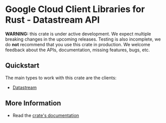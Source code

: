# Google Cloud Client Libraries for Rust - Datastream API

<!-- Code generated by sidekick. DO NOT EDIT. -->

**WARNING:** this crate is under active development. We expect multiple breaking
changes in the upcoming releases. Testing is also incomplete, we do **not**
recommend that you use this crate in production. We welcome feedback about the
APIs, documentation, missing features, bugs, etc.

## Quickstart

The main types to work with this crate are the clients:

* [Datastream](https://docs.rs/google-cloud-datastream-v1/latest/google_cloud_datastream_v1/client/struct.Datastream.html)

## More Information

* Read the [crate's documentation](https://docs.rs/google-cloud-datastream-v1/latest/google-cloud-datastream-v1)
